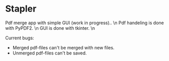 # Stapler
Pdf merge app with simple GUI (work in progress).. \n
Pdf handeling is done with PyPDF2. \n
GUI is done with tkinter. \n

Current bugs:
- Merged pdf-files can't be merged with new files.
- Unmerged pdf-files can't be saved.
